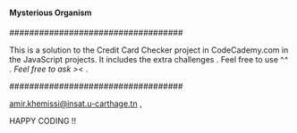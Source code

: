 #### Mysterious Organism
####
###################################

This is a solution to the Credit Card Checker project in CodeCademy.com in the JavaScript  projects.
It includes the extra challenges .
Feel free to use ^_^ .
Feel free to ask >_< .

###################################

amir.khemissi@insat.u-carthage.tn ,

HAPPY CODING !!


